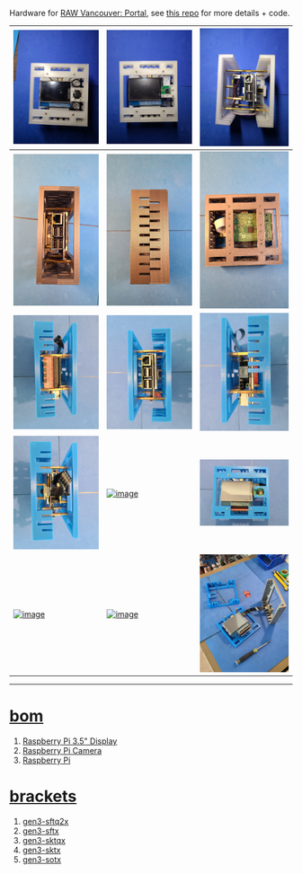 Hardware for <a href="https://rawartists.com/vancouver/portal">RAW Vancouver: Portal</a>, see <a href="https://github.com/kamangir/RAW-Vancouver-PORTAL-2022">this repo</a> for more details + code.

| [![image](../images/portal-1.jpg)](#) | [![image](../images/portal-2.jpg)](#) | [![image](../images/portal-3.jpg)](#) |
| --- | --- | --- |
| [![image](../images/portal-5.jpg)](#) | [![image](../images/portal-6.jpg)](#) | [![image](../images/portal-7.jpg)](#) |
| [![image](../images/portal-8.jpg)](#) | [![image](../images/portal-9.jpg)](#) | [![image](../images/portal-10.jpg)](#) |
| [![image](../images/portal-11.jpg)](#) | [![image](../images/portal-12.jpg)](#) | [![image](../images/portal-13.jpg)](#) |
| [![image](../images/portal-14.jpg)](#) | [![image](../images/portal-15.jpg)](#) | [![image](../images/portal-16.jpg)](#) |

---

# [bom](../parts.md)

1. [Raspberry Pi 3.5" Display](../parts.md#raspberry-pi-35-display)
1. [Raspberry Pi Camera](../parts.md#raspberry-pi-camera)
1. [Raspberry Pi](../parts.md#raspberry-pi)

# [brackets](../brackets)

1. [gen3-sftq2x](../brackets/gen3-sftq2x/gen3-sftq2x.stl)
1. [gen3-sftx](../brackets/gen3-sftx/gen3-sftx.stl)
1. [gen3-sktqx](../brackets/gen3-sktqx/gen3-sktqx.stl)
1. [gen3-sktx](../brackets/gen3-sktx/gen3-sktx.stl)
1. [gen3-sotx](../brackets/gen3-sotx/gen3-sotx.stl)

